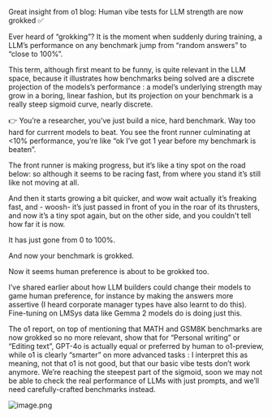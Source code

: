 

Great insight from o1 blog: Human vibe tests for LLM strength are now grokked ✅

Ever heard of “grokking”? It is the moment when suddenly during training, a LLM’s performance on any benchmark jump from “random answers” to “close to 100%”.

This term, although first meant to be funny, is quite relevant in the LLM space, because it illustrates how benchmarks being solved are a discrete projection of the models’s performance : a model’s underlying strength may grow in a boring, linear fashion, but its projection on your benchmark is a really steep sigmoid curve, nearly discrete. 

👉 You’re a researcher, you’ve just build a nice, hard benchmark. Way too hard for currrent models to beat. You see the front runner culminating at <10% performance, you’re like “ok I’ve got 1 year before my benchmark is beaten”.

The front runner is making progress, but it’s like a tiny spot on the road below: so although it seems to be racing fast, from where you stand it’s still like not moving at all.

And then it starts growing a bit quicker, and wow wait actually it’s freaking fast, and - woosh- it’s just passed in front of you in the roar of its thrusters, and now it’s a tiny spot again, but on the other side, and you couldn't tell how far it is now.

It has just gone from 0 to 100%.

And now your benchmark is grokked.

Now it seems human preference is about to be grokked too.

I’ve shared earlier about how LLM builders could change their models to game human preference, for instance by making the answers more assertive (I heard corporate manager types have also learnt to do this). Fine-tuning on LMSys data like Gemma 2 models do is doing just this.

The o1 report, on top of mentioning that MATH and GSM8K benchmarks are now grokked so no more relevant, show that for “Personal writing” or “Editing text”, GPT-4o is actually equal or preferred by human to o1-preview, while o1 is clearly “smarter” on more advanced tasks : I interpret this as meaning, not that o1 is not good, but that our basic vibe tests don’t work anymore. We’re reaching the steepest part of the sigmoid, soon we may not be able to check the real performance of LLMs with just prompts, and we’ll need carefully-crafted benchmarks instead.

![image.png](attachments/Posts/o1%20human%20preference%20is%20grokked/image.png)